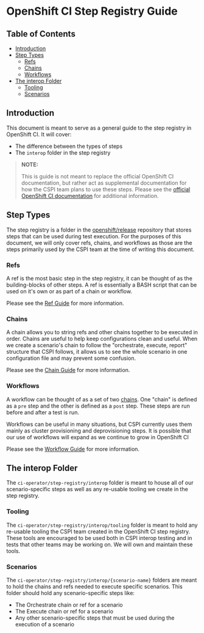 # OpenShift CI Step Registry Guide<!-- omit from toc -->

## Table of Contents<!-- omit from toc -->
- [Introduction](#introduction)
- [Step Types](#step-types)
  - [Refs](#refs)
  - [Chains](#chains)
  - [Workflows](#workflows)
- [The interop Folder](#the-interop-folder)
  - [Tooling](#tooling)
  - [Scenarios](#scenarios)

## Introduction
This document is meant to serve as a general guide to the step registry in OpenShift CI. It will cover:
- The difference between the types of steps
- The `interop` folder in the step registry

> **NOTE:**
> 
> This is guide is not meant to replace the official OpenShift CI documentation, but rather act as supplemental documentation for how the CSPI team plans to use these steps. Please see the [official OpenShift CI documentation](https://docs.ci.openshift.org/docs/architecture/ci-operator-internals/steps/) for additional information.

## Step Types
The step registry is a folder in the [openshift/release](https://github.com/openshift/release) repository that stores steps that can be used during test execution. For the purposes of this document, we will only cover refs, chains, and workflows as those are the steps primarily used by the CSPI team at the time of writing this document.

### Refs
A ref is the most basic step in the step registry, it can be thought of as the building-blocks of other steps. A ref is essentially a BASH script that can be used on it's own or as part of a chain or workflow. 

Please see the [Ref Guide](Step_Registry_Ref_Guide.md) for more information.

### Chains
A chain allows you to string refs and other chains together to be executed in order. Chains are useful to help keep configurations clean and useful. When we create a scenario's chain to follow the "orchestrate, execute, report" structure that CSPI follows, it allows us to see the whole scenario in one configuration file and may prevent some confusion. 

Please see the [Chain Guide](Step_Registry_Chain_Guide.md) for more information.

### Workflows
A workflow can be thought of as a set of two [chains](Step_Registry_Chain_Guide.md). One "chain" is defined as a `pre` step and the other is defined as a `post` step. These steps are run before and after a test is run.

Workflows can be useful in many situations, but CSPI currently uses them mainly as cluster provisioning and deprovisioning steps. It is possible that our use of workflows will expand as we continue to grow in OpenShift CI

Please see the [Workflow Guide](Step_Registry_Workflow_Guide.md) for more information.

## The interop Folder
The `ci-operator/step-registry/interop` folder is meant to house all of our scenario-specific steps as well as any re-usable tooling we create in the step registry.

### Tooling
The `ci-operator/step-registry/interop/tooling` folder is meant to hold any re-usable tooling the CSPI team created in the OpenShift CI step registry. These tools are encouraged to be used both in CSPI interop testing and in tests that other teams may be working on. We will own and maintain these tools.

### Scenarios
The `ci-operator/step-registry/interop/{scenario-name}` folders are meant to hold the chains and refs needed to execute specific scenarios. This folder should hold any scenario-specific steps like:

- The Orchestrate chain or ref for a scenario
- The Execute chain or ref for a scenario
- Any other scenario-specific steps that must be used during the execution of a scenario